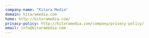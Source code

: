 ```yaml
---
company-name: "Kitara Media"
domain: kitaramedia.com
home: http://kitaramedia.com/
privacy-policy: http://kitaramedia.com/company/privacy-policy/
email: info@kitaramedia.com
---
```




